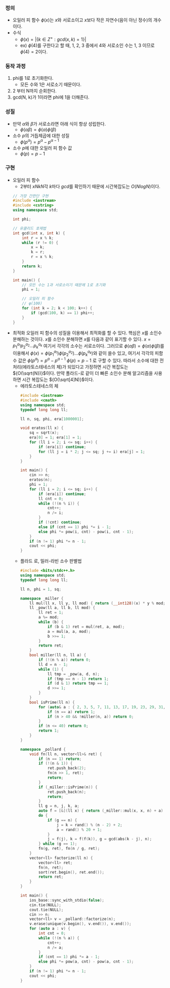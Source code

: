 ### 정의
- 오일러 피 함수 ${\phi(x)}$는 ${x}$와 서로소이고 ${x}$보다 작은 자연수(음이 아닌 정수)의 개수이다.
- 수식
    - ${\phi(x) = |\{k\in Z^+ : gcd(x, k) = 1\}|}$
    - ex) ${\phi(4)}$를 구한다고 할 때, 1, 2, 3 중에서 4와 서로소인 수는 1, 3 이므로 ${\phi(4) = 2}$이다.

### 동작 과정
1. phi를 1로 초기화한다.
    - 모든 수와 1은 서로소기 때문이다.
2. 2 부터 N까지 순회한다.
3. gcd(N, k)가 1이라면 phi에 1을 더해준다.

### 성질
- 만약 ${\alpha}$와 ${\beta}$가 서로소라면 아래 식이 항상 성립한다.
    - ${\phi(\alpha\beta) = \phi(\alpha)\phi(\beta)}$
- 소수 ${p}$의 거듭제곱에 대한 성질
    - ${\phi(p^\alpha) = p^\alpha - p^{\alpha - 1}}$
- 소수 ${p}$에 대한 오일러 피 함수 값
    - ${\phi(p) = p - 1}$

### 구현

- 오일러 피 함수
    - 2부터 ${x}$${N}$${k}$${N}$각 ${k}$마다 ${gcd}$를 확인하기 때문에 시간복잡도는 ${O(NlogN)}$이다.
    ```cpp
    // 가장 간한단 구현
    #include <iostream>
    #include <cstring>
    using namespace std;
    
    int phi;
    
    // 유클리드 호제법
    int gcd(int x, int k) {
    	int r = x % k;
    	while (r != 0) {
    		x = k;
    		k = r;
    		r = x % k;
    	}
    	return k;
    }
    
    int main() {
    	// 모든 수는 1과 서로소이기 때문에 1로 초기화
    	phi = 1;
    
    	// 오일러 피 함수
    	// φ(100)
    	for (int k = 2; k < 100; k++) {
    		if (gcd(100, k) == 1) phi++;
    	}
    }
    ```
- 최적화
    오일러 피 함수의 성질을 이용해서 최적화를 할 수 있다.
    핵심은 ${x}$를 소인수 분해하는 것이다.
    ${x}$를 소인수 분해하면 ${x}$를 다음과 같이 표기할 수 있다.
    ${x = {p_1}^{a_1}{p_2}^{a_2}\dots{p_k}^{a_k}}$
    여기서 각각의 소수는 서로소이다.
    그러므로
    ${\phi(\alpha\beta) = \phi(\alpha)\phi(\beta)}$를 이용해서
    ${\phi(x) = \phi({p_1}^{a_1})\phi({p_2}^{a_2})\dots\phi({p_k}^{a_k})}$와 같이 쓸수 있고,
    여기서 각각의 피함수 값은
    ${\phi({p}^{a}) = {p}^{a} - {p}^{a-1}}$
    ${\phi(p) = p - 1}$
    로 구할 수 있다.
    따라서 소수에 대한 전처리(에라토스테네스의 체)가 되있다고 가정하면 시간 복잡도는 ${O(\sqrt{N})}$이다.
    만약 폴라드-로 같이 더 빠른 소인수 분해 알고리즘을 사용하면 시간 복잡도는 ${O(\sqrt[4]N)}$이다.
    - 에라토스테네스의 체
        ```cpp
        #include <iostream>
        #include <cmath>
        using namespace std;
        typedef long long ll;
        
        ll n, sq, phi, era[1000001];
        
        void eratos(ll x) {
        	sq = sqrt(x);
        	era[0] = 1; era[1] = 1;
        	for (ll i = 2; i <= sq; i++) {
        		if (era[i]) continue;
        		for (ll j = i * 2; j <= sq; j += i) era[j] = 1;
        	}
        }
        
        int main() {
        	cin >> n;
        	eratos(n);
        	phi = 1;
        	for (ll i = 2; i <= sq; i++) {
        		if (era[i]) continue;
        		ll cnt = 0;
        		while (!(n % i)) {
        			cnt++;
        			n /= i;
        		}
        		if (!cnt) continue;
        		else if (cnt == 1) phi *= i - 1;
        		else phi *= pow(i, cnt) - pow(i, cnt - 1);
        	}
        	if (n != 1) phi *= n - 1;
        	cout << phi;
        }
        ```
    - 플라드 로, 밀러-라빈 소수 판별법
        ```cpp
        #include <bits/stdc++.h>
        using namespace std;
        typedef long long ll;
        
        ll n, phi = 1, sq;
        
        namespace _miller {
        	ll mul(ll x, ll y, ll mod) { return (__int128)(x) * y % mod; }
        	ll _pow(ll a, ll b, ll mod) {
        		ll ret = 1;
        		a %= mod;
        		while (b) {
        			if (b & 1) ret = mul(ret, a, mod);
        			a = mul(a, a, mod);
        			b >>= 1;
        		}
        		return ret;
        	}
        	bool miller(ll n, ll a) {
        		if (!(n % a)) return 0;
        		ll d = n - 1;
        		while (1) {
        			ll tmp = _pow(a, d, n);
        			if (tmp == n - 1) return 1;
        			if (d & 1) return tmp == 1;
        			d >>= 1;
        		}
        	}
        	bool isPrime(ll n) {
        		for (auto& a : { 2, 3, 5, 7, 11, 13, 17, 19, 23, 29, 31, 37 }) {
        			if (n == a) return 1;
        			if (n > 40 && !miller(n, a)) return 0;
        		}
        		if (n <= 40) return 0;
        		return 1;
        	}
        }
        
        namespace _pollard {
        	void fn(ll n, vector<ll>& ret) {
        		if (n == 1) return;
        		if (!(n & 1)) {
        			ret.push_back(2);
        			fn(n >> 1, ret);
        			return;
        		}
        		if (_miller::isPrime(n)) {
        			ret.push_back(n);
        			return;
        		}
        		ll g = n, j, k, a;
        		auto f = [&](ll x) { return (_miller::mul(x, x, n) + a) % n; };
        		do {
        			if (g == n) {
        				j = k = rand() % (n - 2) + 2;
        				a = rand() % 20 + 1;
        			}
        			j = f(j), k = f(f(k)), g = gcd(abs(k - j), n);
        		} while (g == 1);
        		fn(g, ret), fn(n / g, ret);
        	}
        	vector<ll> factorize(ll n) {
        		vector<ll> ret;
        		fn(n, ret);
        		sort(ret.begin(), ret.end());
        		return ret;
        	}
        }
        
        int main() {
        	ios_base::sync_with_stdio(false);
        	cin.tie(NULL);
        	cout.tie(NULL);
        	cin >> n;
        	vector<ll> v = _pollard::factorize(n);
        	v.erase(unique(v.begin(), v.end()), v.end());
        	for (auto a : v) {
        		int cnt = 0; 
        		while (!(n % a)) {
        			cnt++;
        			n /= a;
        		}
        		if (cnt == 1) phi *= a - 1;
        		else phi *= pow(a, cnt) - pow(a, cnt - 1);
        	}
        	if (n != 1) phi *= n - 1;
        	cout << phi;
        }
        ```